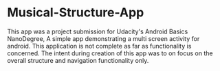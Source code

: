 # Musical-Structure-App
This app was a project submission for Udacity's Android Basics NanoDegree, A simple app demonstrating a multi screen activity for android.  This application is not complete as far as functionality is concerned.  The intent during creation of this app was to on focus on the overall structure and navigation functionality only.
